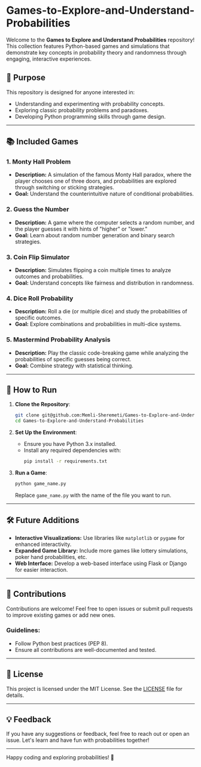 # Games-to-Explore-and-Understand-Probabilities

Welcome to the **Games to Explore and Understand Probabilities** repository! This collection features Python-based games and simulations that demonstrate key concepts in probability theory and randomness through engaging, interactive experiences.

## 🎯 **Purpose**
This repository is designed for anyone interested in:
- Understanding and experimenting with probability concepts.
- Exploring classic probability problems and paradoxes.
- Developing Python programming skills through game design.

---

## 📚 **Included Games**

### 1. **Monty Hall Problem**
- **Description:** A simulation of the famous Monty Hall paradox, where the player chooses one of three doors, and probabilities are explored through switching or sticking strategies.
- **Goal:** Understand the counterintuitive nature of conditional probabilities.

### 2. **Guess the Number**
- **Description:** A game where the computer selects a random number, and the player guesses it with hints of "higher" or "lower."
- **Goal:** Learn about random number generation and binary search strategies.

### 3. **Coin Flip Simulator**
- **Description:** Simulates flipping a coin multiple times to analyze outcomes and probabilities.
- **Goal:** Understand concepts like fairness and distribution in randomness.

### 4. **Dice Roll Probability**
- **Description:** Roll a die (or multiple dice) and study the probabilities of specific outcomes.
- **Goal:** Explore combinations and probabilities in multi-dice systems.

### 5. **Mastermind Probability Analysis**
- **Description:** Play the classic code-breaking game while analyzing the probabilities of specific guesses being correct.
- **Goal:** Combine strategy with statistical thinking.

---

## 🚀 **How to Run**
1. **Clone the Repository**:
   ```bash
   git clone git@github.com:Memli-Sheremeti/Games-to-Explore-and-Understand-Probabilities.git
   cd Games-to-Explore-and-Understand-Probabilities
   ```

2. **Set Up the Environment**:
   - Ensure you have Python 3.x installed.
   - Install any required dependencies with:
     ```bash
     pip install -r requirements.txt
     ```

3. **Run a Game**:
   ```bash
   python game_name.py
   ```
   Replace `game_name.py` with the name of the file you want to run.

---

## 🛠️ **Future Additions**
- **Interactive Visualizations:** Use libraries like `matplotlib` or `pygame` for enhanced interactivity.
- **Expanded Game Library:** Include more games like lottery simulations, poker hand probabilities, etc.
- **Web Interface:** Develop a web-based interface using Flask or Django for easier interaction.

---

## 🤝 **Contributions**
Contributions are welcome! Feel free to open issues or submit pull requests to improve existing games or add new ones.

### Guidelines:
- Follow Python best practices (PEP 8).
- Ensure all contributions are well-documented and tested.

---

## 📜 **License**
This project is licensed under the MIT License. See the [LICENSE](LICENSE) file for details.

---

## 💡 **Feedback**
If you have any suggestions or feedback, feel free to reach out or open an issue. Let's learn and have fun with probabilities together!

---

Happy coding and exploring probabilities! 🎲
